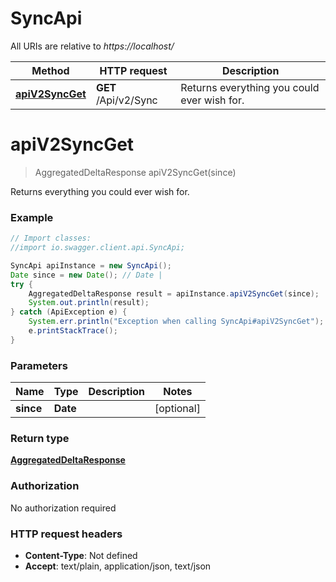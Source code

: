 # SyncApi

All URIs are relative to *https://localhost/*

Method | HTTP request | Description
------------- | ------------- | -------------
[**apiV2SyncGet**](SyncApi.md#apiV2SyncGet) | **GET** /Api/v2/Sync | Returns everything you could ever wish for.


<a name="apiV2SyncGet"></a>
# **apiV2SyncGet**
> AggregatedDeltaResponse apiV2SyncGet(since)

Returns everything you could ever wish for.

### Example
```java
// Import classes:
//import io.swagger.client.api.SyncApi;

SyncApi apiInstance = new SyncApi();
Date since = new Date(); // Date | 
try {
    AggregatedDeltaResponse result = apiInstance.apiV2SyncGet(since);
    System.out.println(result);
} catch (ApiException e) {
    System.err.println("Exception when calling SyncApi#apiV2SyncGet");
    e.printStackTrace();
}
```

### Parameters

Name | Type | Description  | Notes
------------- | ------------- | ------------- | -------------
 **since** | **Date**|  | [optional]

### Return type

[**AggregatedDeltaResponse**](AggregatedDeltaResponse.md)

### Authorization

No authorization required

### HTTP request headers

 - **Content-Type**: Not defined
 - **Accept**: text/plain, application/json, text/json

